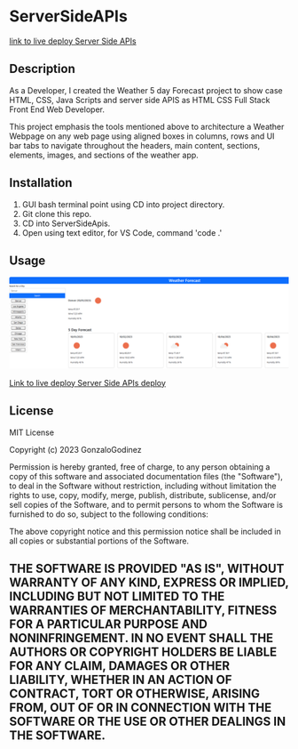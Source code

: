 # ServerSideAPIs
[link to live deploy Server Side APIs](https://github.com/GonzaloGodinez/ServerSideAPIs)

## Description
As a Developer, I created the Weather 5 day Forecast project to show case HTML, CSS, Java Scripts and server side APIS as HTML CSS Full Stack Front End Web Developer.

This project emphasis the tools mentioned above to architecture a Weather Webpage on any web page using aligned boxes in columns, rows and UI bar tabs to navigate throughout the headers, main content, sections, elements, images, and sections of the weather app. 


## Installation
1. GUI bash terminal point using CD into project directory.
2. Git clone this repo.
3. CD into ServerSideApis.
4. Open using text editor, for VS Code, command 'code .'

## Usage
![Main Weather Section img](./assets/5Day_Weather.png)

[Link to live deploy Server Side APIs deploy](https://github.com/GonzaloGodinez/ServerSideAPIs)

## License
MIT License

Copyright (c) 2023 GonzaloGodinez

Permission is hereby granted, free of charge, to any person obtaining a copy
of this software and associated documentation files (the "Software"), to deal
in the Software without restriction, including without limitation the rights
to use, copy, modify, merge, publish, distribute, sublicense, and/or sell
copies of the Software, and to permit persons to whom the Software is
furnished to do so, subject to the following conditions:

The above copyright notice and this permission notice shall be included in all
copies or substantial portions of the Software.

THE SOFTWARE IS PROVIDED "AS IS", WITHOUT WARRANTY OF ANY KIND, EXPRESS OR
IMPLIED, INCLUDING BUT NOT LIMITED TO THE WARRANTIES OF MERCHANTABILITY,
FITNESS FOR A PARTICULAR PURPOSE AND NONINFRINGEMENT. IN NO EVENT SHALL THE
AUTHORS OR COPYRIGHT HOLDERS BE LIABLE FOR ANY CLAIM, DAMAGES OR OTHER
LIABILITY, WHETHER IN AN ACTION OF CONTRACT, TORT OR OTHERWISE, ARISING FROM,
OUT OF OR IN CONNECTION WITH THE SOFTWARE OR THE USE OR OTHER DEALINGS IN THE
SOFTWARE.
---
